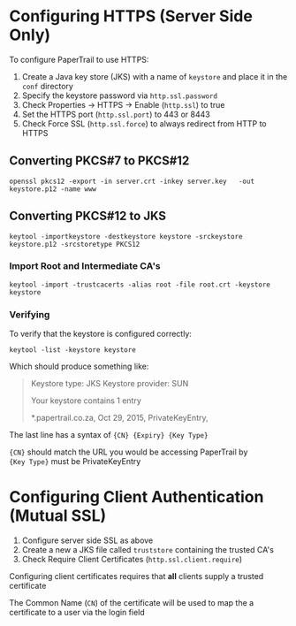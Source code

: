 # Configuring HTTPS (Server Side Only)

To configure PaperTrail to use HTTPS:

1. Create a Java key store (JKS) with a name of `keystore` and place it in the `conf` directory
2. Specify the keystore password via `http.ssl.password`
3. Check Properties -> HTTPS -> Enable (`http.ssl`) to true
4. Set the HTTPS port (`http.ssl.port`) to 443 or 8443
5. Check Force SSL (`http.ssl.force`) to always redirect from HTTP to HTTPS


## Converting PKCS#7 to PKCS#12

`openssl pkcs12 -export -in server.crt -inkey server.key   -out keystore.p12 -name www`
               
## Converting PKCS#12 to JKS

`keytool -importkeystore -destkeystore keystore -srckeystore keystore.p12 -srcstoretype PKCS12`               


### Import Root and Intermediate CA's

`keytool -import -trustcacerts -alias root -file root.crt -keystore keystore`


### Verifying
To verify that the keystore is configured correctly:

`keytool -list -keystore keystore` 

Which should produce something like:

>Keystore type: JKS
>Keystore provider: SUN
>
>Your keystore contains 1 entry
>
>*.papertrail.co.za, Oct 29, 2015, PrivateKeyEntry, 

The last line has a syntax of `{CN} {Expiry} {Key Type}`  

`{CN}` should match the URL you would be accessing PaperTrail by  
`{Key Type}` must be PrivateKeyEntry  

# Configuring Client Authentication (Mutual SSL)

1. Configure server side SSL as above
2. Create a new a JKS file called `truststore` containing the trusted CA's
3. Check Require Client Certificates (`http.ssl.client.require`)

Configuring client certificates requires that **all** clients supply a trusted certificate

The Common Name (`CN`) of the certificate will be used to map the a certificate to a user via the login field
